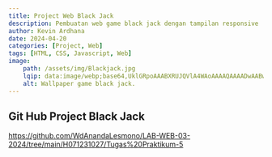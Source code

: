 ```yaml
---
title: Project Web Black Jack
description: Pembuatan web game black jack dengan tampilan responsive
author: Kevin Ardhana
date: 2024-04-20 
categories: [Project, Web]
tags: [HTML, CSS, Javascript, Web]
image:
    path: /assets/img/Blackjack.jpg
    lqip: data:image/webp;base64,UklGRpoAAABXRUJQVlA4WAoAAAAQAAAADwAABwAAQUxQSDIAAAARL0AmbZurmr57yyIiqE8oiG0bejIYEQTgqiDA9vqnsUSI6H+oAERp2HZ65qP/VIAWAFZQOCBCAAAA8AEAnQEqEAAIAAVAfCWkAALp8sF8rgRgAP7o9FDvMCkMde9PK7euH5M1m6VWoDXf2FkP3BqV0ZYbO6NA/VFIAAAA
    alt: Wallpaper game black jack.
---
```

## Git Hub Project Black Jack
<https://github.com/WdAnandaLesmono/LAB-WEB-03-2024/tree/main/H071231027/Tugas%20Praktikum-5>